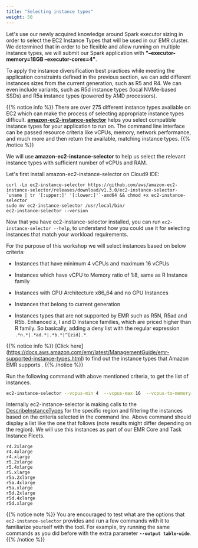 ```yaml
---
title: "Selecting instance types"
weight: 50
---
```


Let's use our newly acquired knowledge around Spark executor sizing in order to select the EC2 Instance Types that will be used in our EMR cluster. We determined that in order to be flexible and allow running on multiple instance types, we will submit our Spark application with **"–executor-memory=18GB –executor-cores=4"**.

To apply the instance diversification best practices while meeting the application constraints defined in the previous section, we can add different instances sizes from the current generation, such as R5 and R4. We can even include variants, such as R5d instance types (local NVMe-based SSDs) and R5a instance types (powered by AMD processors).

{{% notice info %}}
There are over 275 different instance types available on EC2 which can make the process of selecting appropriate instance types difficult. **[amazon-ec2-instance-selector](https://github.com/aws/amazon-ec2-instance-selector)** helps you select compatible instance types for your application to run on. The command line interface can be passed resource criteria like vCPUs, memory, network performance, and much more and then return the available, matching instance types.
{{% /notice %}}

We will use **amazon-ec2-instance-selector** to help us select the relevant instance
types with sufficient number of vCPUs and RAM.

Let's first install amazon-ec2-instance-selector on Cloud9 IDE:

```
curl -Lo ec2-instance-selector https://github.com/aws/amazon-ec2-instance-selector/releases/download/v1.3.0/ec2-instance-selector-`uname | tr '[:upper:]' '[:lower:]'`-amd64 && chmod +x ec2-instance-selector
sudo mv ec2-instance-selector /usr/local/bin/
ec2-instance-selector --version
```

Now that you have ec2-instance-selector installed, you can run
`ec2-instance-selector --help`, to understand how you could use it for selecting
instances that match your workload requirements.

For the purpose of this workshop we will select instances based on below criteria:

 * Instances that have minimum 4 vCPUs and maximum 16 vCPUs

 * Instances which have vCPU to Memory ratio of 1:8, same as R Instance family

 * Instances with CPU Architecture x86_64 and no GPU Instances

 * Instances that belong to current generation
 
 * Instances types that are not supported by EMR such as R5N, R5ad and R5b. Enhanced z, I and D Instance families, which are priced higher than R family. So basically, adding a deny list with the regular expression `.*n.*|.*ad.*|.*b.*|^[zid].*`.

{{% notice info %}}
[Click here] (https://docs.aws.amazon.com/emr/latest/ManagementGuide/emr-supported-instance-types.html) to find out the instance types that Amazon EMR supports .
{{% /notice %}}

Run the following command with above mentioned criteria, to get the list of instances.

```bash
ec2-instance-selector --vcpus-min 4  --vcpus-max 16  --vcpus-to-memory-ratio 1:8 --cpu-architecture x86_64 --current-generation --gpus 0 --deny-list '.*n.*|.*ad.*|.*b.*|^[zid].*'
```

Internally ec2-instance-selector is making calls to the [DescribeInstanceTypes](https://docs.aws.amazon.com/AWSEC2/latest/APIReference/API_DescribeInstanceTypes.html) for the specific region and filtering
the instances based on the criteria selected in the command line. Above command should display a list like the one that follows (note results might differ depending on the region). We will use this instances as part of our EMR Core and Task Instance Fleets.

```
r4.2xlarge
r4.4xlarge
r4.xlarge
r5.2xlarge
r5.4xlarge
r5.xlarge
r5a.2xlarge
r5a.4xlarge
r5a.xlarge
r5d.2xlarge
r5d.4xlarge
r5d.xlarge         
```

{{% notice note %}}
You are encouraged to test what are the options that `ec2-instance-selector` provides and run a few commands with it to familiarize yourself with the tool.
For example, try running the same commands as you did before with the extra parameter **`--output table-wide`**.
{{% /notice %}}